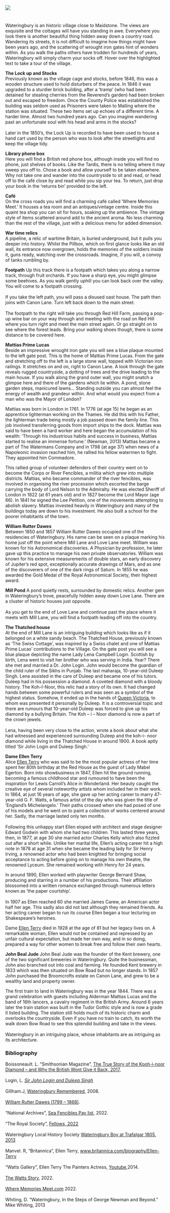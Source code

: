 <a href="https://www.kent-maps.online"><img src="https://kent-map.github.io/mdpress/juncture/ve-button.png"></a>
<param ve-config title="Wateringbury" author="Natalie Pietersen" layout="vtl" banner="https://raw.githubusercontent.com/kent-map/images/main/banners/19c.jpg">

<param ve-entity eid="Q375314" aliases="Folkestone">

#

Wateringbury is an historic village close to Maidstone. The views are exquisite and the cottages will have you standing in awe. Everywhere you look there is another beautiful thing hidden away down a country road. Wandering its streets, it is not difficult to imagine how things might have been years ago, and the scattering of wrought iron gates hint of wonders within. As you walk the paths others have trodden for hundreds of years, Wateringbury will simply charm your socks off. Hover over the highlighted text to take a tour of the village.
<param ve-image url="https://upload.wikimedia.org/wikipedia/commons/e/eb/Wateringbury_Village_Sign_-_geograph.org.uk_-_2490156.jpg" label="Waterbingbury Village Sign" attribution="David Anstiss via Wikimedia Commons" license="CC BY-SA 2.0">

**The Lock up and Stocks**   
Previously known as the village cage and <span data-mouseover-image-zoomto="1739,898,859,575">stocks</span>, before 1846, this was a wooden structure used to hold disturbers of the peace. In 1846 it was upgraded to a sturdier brick building, after a ‘tramp’ (who had been detained for stealing cherries from the Reverend’s garden) had been broken out and escaped to freedom. Once the County Police was established the building was seldom used as Prisoners were taken to Malling where the station was situated. These two items set up echoes of a different time. A harder time. Almost two hundred years ago. Can you imagine wandering past an unfortunate soul with his head and arms in the stocks?
<br><br>
Later in the 1850’s, the Lock Up is recorded to have been used to house a hand cart used by the person who was to look after the streetlights and keep the village tidy. 
<param ve-image url="https://stor.artstor.org/stor/70056d92-7406-48ec-a8e5-060c6bcf584d">

**Library phone box**   
Here you will find a <span data-mouseover-image-zoomto="1828,777,1194,798">British red phone box</span>, although inside you will find no phone, just shelves of books. Like the Tardis, there is no telling where it may sweep you off to. Chose a book and allow yourself to be taken elsewhere. Why not take one and wander into the countryside to sit and read, or head off to the café close by and read while you sip your tea. To return, just drop your book in the ‘returns bin’ provided to the left.
<param ve-image url="https://stor.artstor.org/stor/70056d92-7406-48ec-a8e5-060c6bcf584d">

**Café**   
On the cross roads you will find a charming <span data-mouseover-image-zoomto="1693,292,1381,924">café</span> called ‘Where Memories Meet.’ It houses a tea room and an antiques/vintage centre. Inside this quaint tea shop you can sit for hours, soaking up the ambience. The vintage style of items scattered around add to the ancient aroma. No less charming than the rest of the village, just with a delicious menu for added dimension.
<param ve-image url="https://stor.artstor.org/stor/70056d92-7406-48ec-a8e5-060c6bcf584d">
 
**War time relics**   
A pipeline, a relic of <span data-mouseover-image-zoomto="1681,384,859,575">wartime</span> Britain, is buried underground, but it pulls you deeper into history. Whilst the Pillbox, which on first glance looks like an old wall, its entrance now overgrown, holds the memories of the soldiers inside it, guns ready, watching over the crossroads. Imagine, if you will, a convoy of tanks rumbling by.
<param ve-image url="https://stor.artstor.org/stor/70056d92-7406-48ec-a8e5-060c6bcf584d">

**Footpath**
Up this track there is a footpath which takes you along a narrow track, through fruit orchards. If you have a sharp eye, you might glimpse some beehives. As you walk gently uphill you can look back over the valley. You will come to a footpath crossing. 
<br><br>
If you take the left path, you will pass a disused oast house. The path then joins with <span data-mouseover-image-zoomto="698,1,1283,859">Canon Lane</span>. Turn left back down to the main street. 
<br><br> 
The footpath to the right will take you through Red Hill Farm, passing a pop-up wine bar on your way through and meeting with the road on <span data-mouseover-image-zoomto="1820,1,1599,1069">Red Hill</span> where you turn right and meet the main street again.
Or go straight on to see where the forest leads. Bring your walking shoes though, there is some distance to be covered here.
<param ve-image url="https://stor.artstor.org/stor/70056d92-7406-48ec-a8e5-060c6bcf584d">
 
**Mattias Prime Lucas**   
Beside an impressive wrought iron gate you will see a blue plaque mounted to the left gate post. This is the home of Mattias Prime Lucas. From the gate and stretching off to the left is a large stone wall, topped with Victorian iron railings. It stretches on and on, right to <span data-mouseover-image-zoomto="1,51,1381,924">Canon Lane</span>. A look through the gate reveals rugged countryside, a dotting of trees and the drive leading to the main house. If you walk along the grand outer wall, you might snatch a glimpse here and there of the gardens which lie within. A pond, stone garden steps, manicured lawns... Standing outside you can almost feel the energy of wealth and grandeur within. And what would you expect from a man who was the Mayor of London? 
<param ve-image url="https://stor.artstor.org/stor/70056d92-7406-48ec-a8e5-060c6bcf584d">

Mattias was born in London in 1761. In 1776 (at age 15) he began as an apprentice lighterman working on the Thames. He did this with his Father, the lighterman trade being mostly a job passed down the family line. This job involved transferring goods from import ships to the dock. Mattias was said to have been a hard worker and here began the accumulation of his wealth: ‘Through his industrious habits and success in business, Mattias started to realise an immense fortune.’ (Newman, 2013) Mattias became a part of The Watermans Company and in 1798 (at age 37) when news of a Napoleonic invasion reached him, he rallied his fellow watermen to fight. They appointed him Commadore.
<param ve-image url="https://upload.wikimedia.org/wikipedia/commons/a/a0/Wateringbury_Place-geograph.org-2985200.jpg" label="Wateringbury Place" attribution="Robin Webster, via Wikimedia Commons" license="CC BY-SA 2.0">

This rallied group of volunteer defenders of their country went on to become the Corps or River Fencibles, a militia which grew into multiple districts. Mattias, who became commander of the river fencibles, was involved in organising the river procession which escorted the barge carrying the body of Lord Nelson to the Admiralty. He was elected Sheriff of London in 1822 (at 61 years old) and in 1827 become the Lord Mayor (age 66). In 1841 he signed the Lee Petition, one of the movements attempting to abolish slavery. Mattias invested heavily in Wateringbury and many of the buildings today are down to his investment. He also built a school for the poorer inhabitants of the town.
<param ve-image url="https://upload.wikimedia.org/wikipedia/commons/e/ec/The_Lord_Mayors_dinner_%28BM_Ii%2C3.92%29.jpg" label="The Lord Mayor's Dinner held by William Thompson in honour of his predecessor Matthias Prime Lucas" attribution="British Museum, Public domain, via Wikimedia Commons">

**William Rutter Dawes**   
Between 1850 and 1857 William Rutter Dawes occupied one of the residencies of Wateringbury. His name can be seen on a plaque marking his home just off the point where Mill Lane and Love Lane meet. William was known for his Astronomical discoveries. A Physician by profession, he later gave up this practice to manage his own private observatories. William was known for his extensive measurements of double stars, an early discovery of Jupiter’s red spot, exceptionally accurate drawings of Mars, and as one of the discoverers of one of the dark rings of Saturn. In 1855 he was awarded the Gold Medal of the Royal Astronomical Society, their highest award.
<param ve-image url="https://upload.wikimedia.org/wikipedia/commons/c/c1/Dawes_William_Rutter.jpg" label="William Rutter Dawes, 1913" attribution="The Observatory, volume 36, between pages 419 and 420, W. F. Denning, Public domain, via Wikimedia Commons">
 
**Mill Pond**
A pond quietly rests, surrounded by domestic relics. Another gem in Wateringbury’s trove, peacefully hidden away down Love Lane. There are a cluster of historic houses just opposite.
<br><br> 
As you get to the end of <span data-mouseover-image-zoomto="950,573,1283,859">Love Lane</span> and continue past the place where it meets with <span data-mouseover-image-zoomto="1173,741,642,430">Mill Lane</span>, you will find a footpath leading off into the country.
 <param ve-image url="https://stor.artstor.org/stor/70056d92-7406-48ec-a8e5-060c6bcf584d">
 
**The Thatched house**   
At the end of Mill Lane is an intriguing building which looks like as if it belonged on a white sandy beach. The Thatched House, previously known as ‘The Swiss Cottage’, was inspired by a Swiss chalet and one of Mattias Prime Lucas’ contributions to the Village. On the gate post you will see a blue plaque depicting the name Lady Lena Campbell Login. Scottish by birth, Lena went to visit her brother who was serving in India. Year? There she met and married a Dr. John Login. John would become the guardian of the child ruler of the Sikhs in Punjab. The last maharaja, 10-year-old Duleep Singh. Lena assisted in the care of Duleep and became one of his tutors. Duleep had in his possession a diamond. A coveted diamond with a bloody history. The Koh-I-Noor, this relic had a story of its own. It had changed hands between some powerful rulers and was seen as a symbol of the highest status. Somehow, it ended up in the hands of [Queen Victoria](19c/19c-victoria-biography), to whom was presented it personally by Duleep. It is a controversial topic and there are rumours that 10-year-old Duleep was forced to give up his diamond by a bullying Britain. The Koh – i – Noor diamond is now a part of the crown jewels.   
<br>
Lena, having been very close to the action, wrote a book about what she had witnessed and experienced surrounding Duleep and the koh-i- noor diamond while living in the Thatched House in around 1900. A book aptly titled ‘Sir John Login and Duleep Singh.’
<param ve-image url="https://upload.wikimedia.org/wikipedia/commons/6/60/Lena_Login_from_a_miniature_by_Fisher%2C_1850.jpg" label="Lena Login from a miniature by Fisher, 1850" attribution="Fisher, Public domain, via Wikimedia Commons">

**Dame Ellen Terry**   
Alice [Ellen Terry](/20c/20c-terry-biography) who was said to be the most popular actress of her time spent her 80th birthday at the Red House as the guest of Lady Mabel Egerton. Born into showbusiness in 1847, Ellen hit the ground running, becoming a famous childhood star and rumoured to have been the inspiration for Lewis Carroll’s Alice in Wonderland. Her beauty caught the creative eye of several noteworthy artists whom included her in their work. In 1864, at just 16 years of age, she gave up her acting career to marry 47-year-old G. F. Watts, a famous artist of the day who was given the title of ‘England’s Michelangelo.’ Their paths crossed when she had posed of one of his models and he went on to paint a collection of works centered around her. Sadly, the marriage lasted only ten months.
<br><br> 
Following this unhappy start Ellen eloped with architect and stage designer Edward Godwin with whom she had two children. This lasted three years, then, in 1877, at age 30 she married actor Charles Kelly which also fizzled out after a short while. Unlike her marital life, Ellen’s acting career hit a high note in 1878 at age 31 when she became the <span data-mouseover-image-zoomto="97,50,537,346">leading lady</span> for Sir Henry Irving, a renowned actor who had been knighted for bringing social acceptance to acting before going on to manage his own theatre, the renowned Lyceum. She remained working with Henry for 24 years.
<param ve-image url="https://upload.wikimedia.org/wikipedia/commons/5/5d/Ellen_Terry_as_Lady_Macbeth.jpg" label="Ellen as Lady Macbeth by John Singer Sargent" attribution="John Singer Sargent, Public domain, via Wikimedia Commons">
 
In around 1890, Ellen worked with playwriter George Bernard Shaw, producing and starring in a number of his productions. Their affiliation blossomed into a written romance exchanged through numerous letters known as ‘the paper courtship’.
<br><br>
In 1907 as Ellen reached 60 she married James Carew, an American actor half her age. This sadly also did not last although they remained friends.
As her acting career began to run its course Ellen began a tour lecturing on Shakespeare’s heroines.
<param ve-image url="https://upload.wikimedia.org/wikipedia/commons/4/4c/Ellen_Terry_LCCN2014698965.jpg" label="Ellen Terry in 1915" attribution="Bain News Service, publisher, Public domain, via Wikimedia Commons">

Dame [Ellen Terry](/20c/20c-terry-biography) died in 1928 at the age of 81 but her legacy lives on. A remarkable woman, Ellen would not be contained and repressed by an unfair cultural expectation, but made her own way, and in so doing, prepared a way for other women to break free and follow their own hearts.
<param ve-image url="https://upload.wikimedia.org/wikipedia/commons/3/3f/Ellen_Terry_1922.jpg" label="Ellen Terry at Walmer Castle, 1922" attribution="International Photo, Public domain, via Wikimedia Commons">

**John Beal Jude**
John Beal Jude was the founder of the Kent brewery, one of the two significant breweries in Wateringbury. Quite the businessman, John also branched out into coal and farming. He founded Kent brewery in 1833 which was then situated on Bow Road but no longer stands. In 1857 John purchased the Broomcrofts estate on <span data-mouseover-image-zoomto="537,1,1285,859">Canon Lane</span>, and grew to be a wealthy land and property owner.
 <param ve-image url="https://stor.artstor.org/stor/70056d92-7406-48ec-a8e5-060c6bcf584d">

The first train to land in Wateringbury was in the year 1844. There was a grand celebration with guests including Alderman Mattias Lucas and the band of 16th lancers, a cavalry regiment in the British Army. Around 6 years later the train station was built in the Tudor Gothic style and is now a grade II listed building. The station still holds much of its historic charm and overlooks the countryside. Even if you have no train to catch, its worth the walk down Bow Road to see this splendid building and take in the views.
<br><br> 
Wateringbury in an intriguing place, whose inhabitants are as intriguing as its architecture. 
<param ve-image url="https://upload.wikimedia.org/wikipedia/commons/1/1c/Wateringbury_railway_station%2C_EG02%2C_August_2013.JPG" label="Wateringbury Station" attribution="Edgepedia, via Wikimedia Commons" license="CC BY-SA 3.0">

### Bibliography
Boissoneault. L. “Smithsonian Magazine”, [The True Story of the Kooh-i-noor Diamond – and Why the British Wont Give it Back, 2017,]( https://www.smithsonianmag.com/history/true-story-koh-i-noor-diamondand-why-british-wont-give-it-back-180964660/)   
<br>
Login, L. [_Sir John Login and Duleep Singh_](https://archive.org/stream/sirjohnloginand00logigoog/sirjohnloginand00logigoog_djvu.txt)  
<br>
Gillham.J, [Wateringbury Remembered](https://wateringbury.blogspot.com/search?q=Bow+Road), 2008.     
<br>
[William Rutter Dawes (1799 – 1868)](http://mikeoates.org/astro-history/dawes.htm).   
<br>
“National Archives”, [Sea Fencibles Pay list](discovery.nationalarchives.gov.uk/details/r/C1737), 2022.     
<br>
“The Royal Society”, [Fellows, 2022](royalsociety.org/fellows/?gclid=Cj0KCQjwyMiTBhDKARIsAAJ-9VvVdyjQVx13xbXVoH7u5Z3LiYwiIzNf-fnkIrlC79JQiH___qZivIAaAkEYEALw_wcB)  
<br>
Wateringbury Local History Society [Wateringbury Boy at Trafalgar 1805, 2013](sites.google.com/site/wateringburylocalhistory/topics/people/wateringbury-boy-at-trafalgar1805)      
<br>
Manvel. R, “Britannica”, Ellen Terry,  www.britannica.com/biography/Ellen-Terry    
<br>
“Watts Gallery”, Ellen Terry The Painters Actress, [Youtube](www.youtube.com/watch?v=yQnqHpfoZLk),2014.     
<br>
[The Watts Story](https://www.wattsgallery.org.uk/about-us/watts-story/#:~:text=George%20Frederic%20Watts%20OM%2C%20RA,him%20the%20title%20England's%20Michelangelo), 2022.   
<br>
[Where Memories Meet.com](www.wherememoriesmeet.com/) 2022.   
<br>
Whiting, D. “Wateringbury, In the Steps of George Newman and Beyond.” Mike Whiting, 2013      
